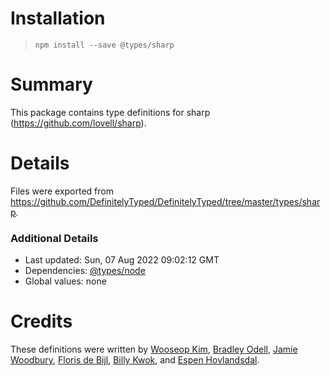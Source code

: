 # Installation
> `npm install --save @types/sharp`

# Summary
This package contains type definitions for sharp (https://github.com/lovell/sharp).

# Details
Files were exported from https://github.com/DefinitelyTyped/DefinitelyTyped/tree/master/types/sharp.

### Additional Details
 * Last updated: Sun, 07 Aug 2022 09:02:12 GMT
 * Dependencies: [@types/node](https://npmjs.com/package/@types/node)
 * Global values: none

# Credits
These definitions were written by [Wooseop Kim](https://github.com/wooseopkim), [Bradley Odell](https://github.com/BTOdell), [Jamie Woodbury](https://github.com/JamieWoodbury), [Floris de Bijl](https://github.com/Fdebijl), [Billy Kwok](https://github.com/billykwok), and [Espen Hovlandsdal](https://github.com/rexxars).
